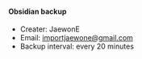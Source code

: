 #### Obsidian backup

- Creater: JaewonE
- Email: importjaewone@gmail.com
- Backup interval: every 20 minutes
